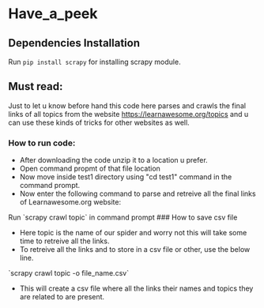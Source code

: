 # Have_a_peek
## Dependencies Installation
Run `pip install scrapy` for installing scrapy module.
## Must read:
Just to let u know before hand this code here parses and crawls the final links of all topics from the website https://learnawesome.org/topics and u can use these kinds of tricks for other websites as well.
### How to run code:
<ul>
  <li>After downloading the code unzip it to a location u prefer.</li>
  <li>Open command propmt of that file location</li>
  <li>Now move inside test1 directory using "cd test1" command in the command prompt.</li>
  <li>Now enter the following command to parse and retreive all the final links of Learnawesome.org website:</li>
</ul>
  Run `scrapy crawl topic` in command prompt
### How to save csv file
<ul>
  <li>Here topic is the name of our spider and worry not this will take some time to retreive all the links.</li>
  <li>To retreive all the links and to store in a csv file or other, use the below line.</li>
</ul>
  `scrapy crawl topic -o file_name.csv` 
<ul>
  <li>This will create a csv file where all the links their names and topics they are related to are present.</li>
</ul>
